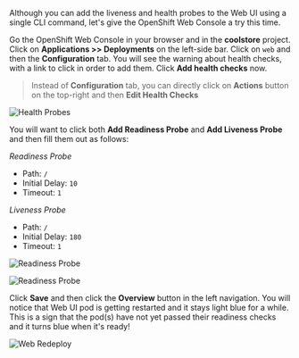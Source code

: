 Although you can add the liveness and health probes to the Web UI using a single CLI command, let's 
give the OpenShift Web Console a try this time.

Go the OpenShift Web Console in your browser and in the **coolstore** project. Click on 
**Applications >> Deployments** on the left-side bar. Click on `web` and then the **Configuration** 
tab. You will see the warning about health checks, with a link to
click in order to add them. Click **Add health checks** now. 

> Instead of **Configuration** tab, you can directly click on **Actions** button on the top-right 
> and then **Edit Health Checks**

![Health Probes](https://raw.githubusercontent.com/openshift-roadshow/cloud-native-katacoda/master/assets/health-web-details.png)

You will want to click both **Add Readiness Probe** and **Add Liveness Probe** and
then fill them out as follows:

*Readiness Probe*

* Path: `/`
* Initial Delay: `10`
* Timeout: `1`

*Liveness Probe*

* Path: `/`
* Initial Delay: `180`
* Timeout: `1`

![Readiness Probe](https://raw.githubusercontent.com/openshift-roadshow/cloud-native-katacoda/master/assets/health-readiness.png)

![Readiness Probe](https://raw.githubusercontent.com/openshift-roadshow/cloud-native-katacoda/master/assets/health-liveness.png)

Click **Save** and then click the **Overview** button in the left navigation. You
will notice that Web UI pod is getting restarted and it stays light blue
for a while. This is a sign that the pod(s) have not yet passed their readiness
checks and it turns blue when it's ready!

![Web Redeploy](https://raw.githubusercontent.com/openshift-roadshow/cloud-native-katacoda/master/assets/health-web-redeploy.png)

